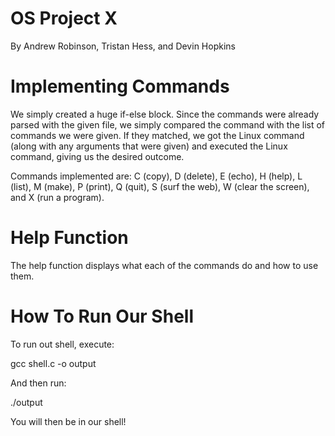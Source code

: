 # OS Project X
By Andrew Robinson, Tristan Hess, and Devin Hopkins

# Implementing Commands
We simply created a huge if-else block. Since the commands were already parsed with the given file, we simply compared the command with the list of commands we were given. If they matched, we got the Linux command (along with any arguments that were given) and executed the Linux command, giving us the desired outcome.

Commands implemented are: C (copy), D (delete), E (echo), H (help), L (list), M (make), P (print), Q (quit), S (surf the web), W (clear the screen), and X (run a program).

# Help Function
The help function displays what each of the commands do and how to use them.

# How To Run Our Shell
To run out shell, execute:

gcc shell.c -o output

And then run:

./output

You will then be in our shell!
